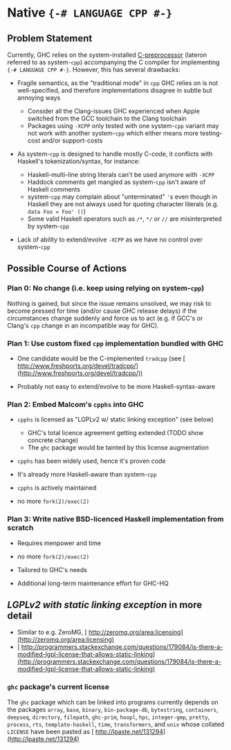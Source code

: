 # Native `{-# LANGUAGE CPP #-}`


## Problem Statement



Currently, GHC relies on the system-installed [
C-preprocessor](http://en.wikipedia.org/wiki/C_preprocessor) (lateron referred to as system-`cpp`) accompanying the C compiler for implementing `{-# LANGUAGE CPP #-}`. However, this has several drawbacks:


- Fragile semantics, as the "traditional mode" in `cpp` GHC relies on is not well-specified, and therefore implementations disagree in subtle but annoying ways

  - Consider all the Clang-issues GHC experienced when Apple switched from the GCC toolchain to the Clang toolchain
  - Packages using `-XCPP` only tested with one system-`cpp` variant may not work with another system-`cpp` which either means more testing-cost and/or support-costs

- As system-`cpp` is designed to handle mostly C-code, it conflicts with Haskell's tokenization/syntax, for instance:

  - Haskell-multi-line string literals can't be used anymore with `-XCPP`
  - Haddock comments get mangled as system-`cpp` isn't aware of Haskell comments
  - system-`cpp` may complain about "unterminated" `'`s even though in Haskell they are not always used for quoting character literals (e.g. `data Foo = Foo' ()`)
  - Some valid Haskell operators such as `/*`, `*/` or `//` are misinterpreted by system-`cpp`

- Lack of ability to extend/evolve `-XCPP` as we have no control over system-`cpp`

## Possible Course of Actions


### Plan 0: No change (i.e. keep using relying on system-`cpp`)



Nothing is gained, but since the issue remains unsolved, we may risk to become pressed for time (and/or cause GHC release delays) if the circumstances change suddenly and force us to act (e.g. if GCC's or Clang's `cpp` change in an incompatible way for GHC).


### Plan 1: Use custom fixed `cpp` implementation bundled with GHC


- One candidate would be the C-implemented `tradcpp` (see [
  http://www.freshports.org/devel/tradcpp/](http://www.freshports.org/devel/tradcpp/))

- Probably not easy to extend/evolve to be more Haskell-syntax-aware

### Plan 2: Embed Malcom's `cpphs` into GHC


- `cpphs` is licensed as "LGPLv2 w/ static linking exception" (see below)

  - GHC's total licence agreement getting extended (TODO show concrete change)
  - The `ghc` package would be tainted by this license augmentation

- `cpphs` has been widely used, hence it's proven code

- It's already more Haskell-aware than system-`cpp`

- `cpphs` is actively maintained

- no more `fork(2)/exec(2)`

### Plan 3: Write native BSD-licenced Haskell implementation from scratch


- Requires menpower and time

- no more `fork(2)/exec(2)`


 


- Tailored to GHC's needs

- Additional long-term maintenance effort for GHC-HQ

## *LGPLv2 with static linking exception* in more detail


- Similar to e.g. ZeroMG, [
  http://zeromq.org/area:licensing](http://zeromq.org/area:licensing)
- [
  http://programmers.stackexchange.com/questions/179084/is-there-a-modified-lgpl-license-that-allows-static-linking](http://programmers.stackexchange.com/questions/179084/is-there-a-modified-lgpl-license-that-allows-static-linking)

### `ghc` package's current license



The `ghc` package which can be linked into programs currently depends on the packages
`array`, `base`, `binary`, `bin-package-db`, `bytestring`, `containers`, `deepseq`, `directory`, `filepath`, `ghc-prim`, `hoopl`, `hpc`, `integer-gmp`, `pretty`, `process`, `rts`, `template-haskell`, `time`, `transformers`, and `unix` whose collated `LICENSE` have been pasted as [
http://lpaste.net/131294](http://lpaste.net/131294)



